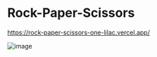 # Rock-Paper-Scissors

https://rock-paper-scissors-one-lilac.vercel.app/


![image](https://user-images.githubusercontent.com/89993167/205606967-12a882f8-3058-412f-9ced-a01b6225276a.png)
